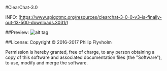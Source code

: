 #ClearChat-3.0

INFO: (https://www.spigotmc.org/resources/clearchat-3-0-0-v3-is-finally-out-13-500-downloads.3031/)

##Preview:
![alt tag](http://i.imgur.com/dhOfeaj.png)

##License:
Copyright © 2016-2017 Philip Flyvholm

Permission is hereby granted, free of charge, to any person obtaining a copy of this software and associated documentation files (the "Software"), to use, modify and merge the software.
